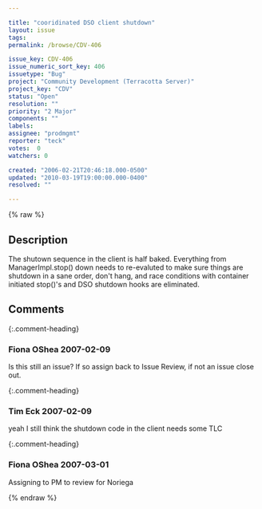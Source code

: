 ```yaml
---

title: "cooridinated DSO client shutdown"
layout: issue
tags: 
permalink: /browse/CDV-406

issue_key: CDV-406
issue_numeric_sort_key: 406
issuetype: "Bug"
project: "Community Development (Terracotta Server)"
project_key: "CDV"
status: "Open"
resolution: ""
priority: "2 Major"
components: ""
labels: 
assignee: "prodmgmt"
reporter: "teck"
votes:  0
watchers: 0

created: "2006-02-21T20:46:18.000-0500"
updated: "2010-03-19T19:00:00.000-0400"
resolved: ""

---
```




{% raw %}



## Description

<div markdown="1" class="description">

The shutown sequence in the client is half baked. Everything from ManagerImpl.stop() down needs to re-evaluted to make sure things are shutdown in a sane order, don't hang, and race conditions with container initiated stop()'s and DSO shutdown hooks are eliminated. 

</div>

## Comments


{:.comment-heading}
### **Fiona OShea** <span class="date">2007-02-09</span>

<div markdown="1" class="comment">

Is this still an issue? If so assign back to Issue Review, if not an issue close out.

</div>


{:.comment-heading}
### **Tim Eck** <span class="date">2007-02-09</span>

<div markdown="1" class="comment">

yeah I still think the shutdown code in the client needs some TLC 

</div>


{:.comment-heading}
### **Fiona OShea** <span class="date">2007-03-01</span>

<div markdown="1" class="comment">

Assigning to PM to review for Noriega

</div>



{% endraw %}
